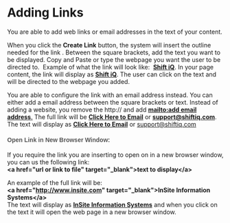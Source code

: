 # Adding Links

You are able to add web links or email addresses in the text of your content.

When you click the **Create Link** button, the system will insert the outline needed for the link&nbsp;<span style="font-weight: 700;">[](https://)</span>.&nbsp;Between the square brackets, add the text you want to be displayed. Copy and Paste or type the webpage you want the user to be directed to.&nbsp; Example of what the link will look like:&nbsp;&nbsp;<span style="font-weight: 700;">[Shift iQ](https://www.shiftiq.com)</span>. In your page content, the link will display as&nbsp;<a href="https://www.shiftiq.com/" target="_blank"><span style="font-weight: 700;">Shift iQ</span></a>. The&nbsp;user can click on the text and will be directed to the webpage you added.</p><p>You are able to configure the link with an email address instead. You can either add a email address between the square brackets or text. Instead of adding a website, you remove the http:// and add&nbsp;<a href="mailto:support@shiftiq.com." target="_blank"><span style="font-weight: 700;">mailto:add email address</span>.</a>&nbsp;The full link will be&nbsp;<span style="font-weight: 700;">[Click Here to Email](mailto:support@shiftiq.com)</span>&nbsp;or [<span style="font-weight: 700;">support@shiftiq.com](mailto:support@shiftiq.com)</span>. The text will display as&nbsp;<a href="mailto:support@shiftiq.com" target="_blank"><span style="font-weight: 700;">Click Here to Email</span></a>&nbsp;or&nbsp;<a href="mailto:support@shiftiq.com" target="_blank"><span style="font-weight: 700;">support@shiftiq.com</span></a></p><h4 style="font-family: Calibri, &quot;Source Sans Pro&quot;, Helvetica, Arial; color: rgb(84, 84, 84);"><span style="color: inherit; font-family: inherit;">Open Link in New Browser Window:</span></h4><p>If you require the link you are inserting to open on in a new browser window, you can us the following link:<br><span style="font-weight: 700;">&lt;a href="url or link to file" target="_blank"&gt;text to display&lt;/a&gt;</span></p><p>An example of the full link will be:<br><span style="font-weight: 700;">&lt;a href="</span><span style="font-weight: 700;">http://www.insite.com</span><span style="font-weight: 700;">" target="_blank"&gt;InSite Information Systems</span><span style="font-weight: 700;">&lt;/a&gt;<br></span>The text will display as&nbsp;<a href="http://www.insite.com/" target="_blank" style="background-color: rgb(255, 255, 255);"><span style="font-weight: 700;">InSite Information Systems</span></a>&nbsp;and when you click on the text it will open the web page in a new browser window.</p>
